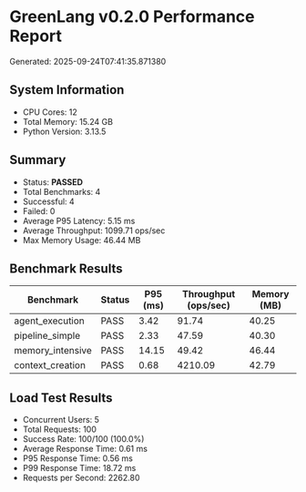 # GreenLang v0.2.0 Performance Report

Generated: 2025-09-24T07:41:35.871380

## System Information
- CPU Cores: 12
- Total Memory: 15.24 GB
- Python Version: 3.13.5

## Summary
- Status: **PASSED**
- Total Benchmarks: 4
- Successful: 4
- Failed: 0
- Average P95 Latency: 5.15 ms
- Average Throughput: 1099.71 ops/sec
- Max Memory Usage: 46.44 MB

## Benchmark Results

| Benchmark | Status | P95 (ms) | Throughput (ops/sec) | Memory (MB) |
|-----------|--------|----------|---------------------|-------------|
| agent_execution | PASS | 3.42 | 91.74 | 40.25 |
| pipeline_simple | PASS | 2.33 | 47.59 | 40.30 |
| memory_intensive | PASS | 14.15 | 49.42 | 46.44 |
| context_creation | PASS | 0.68 | 4210.09 | 42.79 |

## Load Test Results
- Concurrent Users: 5
- Total Requests: 100
- Success Rate: 100/100 (100.0%)
- Average Response Time: 0.61 ms
- P95 Response Time: 0.56 ms
- P99 Response Time: 18.72 ms
- Requests per Second: 2262.80
